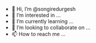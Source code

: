 - 👋 Hi, I’m @songiredurgesh
- 👀 I’m interested in ...
- 🌱 I’m currently learning ...
- 💞️ I’m looking to collaborate on ...
- 📫 How to reach me ...

<!---
songiredurgesh/songiredurgesh is a ✨ special ✨ repository because its `README.md` (this file) appears on your GitHub profile.
You can click the Preview link to take a look at your changes.
--->
